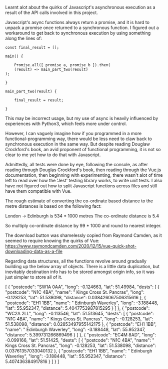 

Learnt alot about the quirks of Javascript's asynchronous execution as
a result of the API calls involved in this project.

Javascript's async functions always return a promise, and it is hard
to unpack a promise once returned to a synchronous function. I figured
out a workaround to get back to synchronous execution by using
something along the lines of:

    const final_result = [];

    main() {

        Promise.all([ promise_a, promise_b ]).then(
	    (result) => main_part_two(result)
	);

    }

    main_part_two(result) {

        final_result = result;

    }

This may be incorrect usage, but my use of async is heavily influenced
by experiences with Python3, which feels more under control.

However, I can vaguely imagine how if you programmed in a more
functional-programming way, there would be less need to claw back to
synchronous execution in the same way. But despite reading Douglaw
Crockford's book, an avid proponent of functional programming, it is
not so clear to me yet how to do that with Javascript.

Admittedly, all tests were done by eye, following the console, as
after reading through Douglas Crockford's book, then reading through
the Vue.js documentation, then beginning with experimenting, there
wasn't alot of time left to read over how the 'Jest' testing library
works, to write unit tests. I also have not figured out how to split
Javascript functions across files and still have them compatible with
Vue.

The rough estimate of converting the co-ordinate based distance to the
metre distances is based on the following fact:

London -> Edinburgh is 534 * 1000 metres
The co-ordinate distance is 5.4

So multiply co-ordinate distance by 99 * 1000 and round to nearest integer.

The download button was shamelessly copied from Raymond Camden, as it seemed to require knowing the quirks of Vue:
https://www.raymondcamden.com/2020/12/15/vue-quick-shot-downloading-data-as-a-file

Regarding data structures, all the functions revolve around gradually
building up the below array of objects. There is a little data
duplication, but inevitably destination info has to be stored amongst
origin info, so it was just simpler to store all of it.

[
  {
    "postcode": "SW1A 0AA",
    "long": -0.124663,
    "lat": 51.49984,
    "dests": [
      {
        "postcode": "N1C 4BA",
        "name": " Kings Cross St. Pancras",
        "long": -0.128253,
        "lat": 51.538098,
        "distance": 0.038426067506315616
      },
      {
        "postcode": "EH1 1BB",
        "name": " Edinburgh Waverley",
        "long": -3.188448,
        "lat": 55.952347,
        "distance": 5.4047753987815295
      }
    ]
  },
  {
    "postcode": "WC2A 2LL",
    "long": -0.113546,
    "lat": 51.513645,
    "dests": [
      {
        "postcode": "N1C 4BA",
        "name": " Kings Cross St. Pancras",
        "long": -0.128253,
        "lat": 51.538098,
        "distance": 0.02853497955142175
      },
      {
        "postcode": "EH1 1BB",
        "name": " Edinburgh Waverley",
        "long": -3.188448,
        "lat": 55.952347,
        "distance": 5.399731266869496
      }
    ]
  },
  {
    "postcode": "EC4M 8AD",
    "long": -0.099166,
    "lat": 51.51425,
    "dests": [
      {
        "postcode": "N1C 4BA",
        "name": " Kings Cross St. Pancras",
        "long": -0.128253,
        "lat": 51.538098,
        "distance": 0.03761357033040132
      },
      {
        "postcode": "EH1 1BB",
        "name": " Edinburgh Waverley",
        "long": -3.188448,
        "lat": 55.952347,
        "distance": 5.407436384917816
      }
    ]
  }
]

